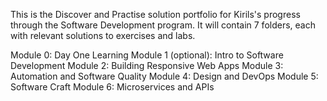 This is the Discover and Practise solution portfolio for Kirils's progress through the Software Development program. It will contain 7 folders, each with relevant solutions to exercises and labs.

Module 0: Day One Learning
Module 1 (optional): Intro to Software Development
Module 2: Building Responsive Web Apps
Module 3: Automation and Software Quality
Module 4: Design and DevOps
Module 5: Software Craft
Module 6: Microservices and APIs
